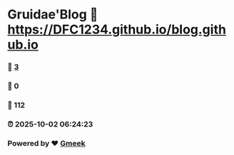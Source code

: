 # Gruidae'Blog :link: https://DFC1234.github.io/blog.github.io 
### :page_facing_up: [3](https://DFC1234.github.io/blog.github.io/tag.html) 
### :speech_balloon: 0 
### :hibiscus: 112 
### :alarm_clock: 2025-10-02 06:24:23 
### Powered by :heart: [Gmeek](https://github.com/Meekdai/Gmeek)
